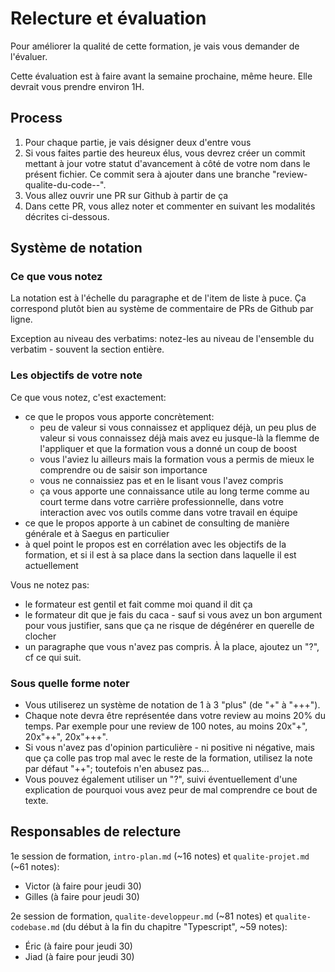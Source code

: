 # Relecture et évaluation
Pour améliorer la qualité de cette formation, je vais vous demander de l'évaluer.

Cette évaluation est à faire avant la semaine prochaine, même heure. Elle devrait vous prendre environ 1H.

## Process
1. Pour chaque partie, je vais désigner deux d'entre vous
2. Si vous faites partie des heureux élus, vous devrez créer un commit mettant à jour votre statut d'avancement à côté de votre nom dans le présent fichier. Ce commit sera à ajouter dans une branche "review-qualite-du-code-<votre-nom>-<la-partie-que-vous-relisez>".
3. Vous allez ouvrir une PR sur Github à partir de ça
4. Dans cette PR, vous allez noter et commenter en suivant les modalités décrites ci-dessous.

## Système de notation
### Ce que vous notez
La notation est à l'échelle du paragraphe et de l'item de liste à puce. Ça correspond plutôt bien au système de commentaire de PRs de Github par ligne.

Exception au niveau des verbatims: notez-les au niveau de l'ensemble du verbatim - souvent la section entière.

### Les objectifs de votre note
Ce que vous notez, c'est exactement:
- ce que le propos vous apporte concrètement:
  - peu de valeur si vous connaissez et appliquez déjà, un peu plus de valeur si vous connaissez déjà mais avez eu jusque-là la flemme de l'appliquer et que la formation vous a donné un coup de boost
  - vous l'aviez lu ailleurs mais la formation vous a permis de mieux le comprendre ou de saisir son importance
  - vous ne connaissiez pas et en le lisant vous l'avez compris
  - ça vous apporte une connaissance utile au long terme comme au court terme dans votre carrière professionnelle, dans votre interaction avec vos outils comme dans votre travail en équipe
- ce que le propos apporte à un cabinet de consulting de manière générale et à Saegus en particulier
- à quel point le propos est en corrélation avec les objectifs de la formation, et si il est à sa place dans la section dans laquelle il est actuellement

Vous ne notez pas:
- le formateur est gentil et fait comme moi quand il dit ça
- le formateur dit que je fais du caca - sauf si vous avez un bon argument pour vous justifier, sans que ça ne risque de dégénérer en querelle de clocher
- un paragraphe que vous n'avez pas compris. À la place, ajoutez un "?", cf ce qui suit.

### Sous quelle forme noter
- Vous utiliserez un système de notation de 1 à 3 "plus" (de "+" à "+++").
- Chaque note devra être représentée dans votre review au moins 20% du temps. Par exemple pour une review de 100 notes, au moins 20x"+", 20x"++", 20x"+++".
- Si vous n'avez pas d'opinion particulière - ni positive ni négative, mais que ça colle pas trop mal avec le reste de la formation, utilisez la note par défaut "++"; toutefois n'en abusez pas...
- Vous pouvez également utiliser un "?", suivi éventuellement d'une explication de pourquoi vous avez peur de mal comprendre ce bout de texte.

## Responsables de relecture
1e session de formation, `intro-plan.md` (~16 notes) et `qualite-projet.md` (~61 notes):
- Victor (à faire pour jeudi 30)
- Gilles (à faire pour jeudi 30)

2e session de formation, `qualite-developpeur.md` (~81 notes) et `qualite-codebase.md` (du début à la fin du chapitre "Typescript", ~59 notes):
- Éric (à faire pour jeudi 30)
- Jiad (à faire pour jeudi 30)

